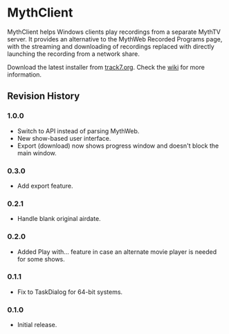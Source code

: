 # MythClient
MythClient helps Windows clients play recordings from a separate MythTV server.  It provides an alternative to the MythWeb Recorded Programs page, with the streaming and downloading of recordings replaced with directly launching the recording from a network share.

Download the latest installer from [track7.org](http://www.track7.org/analogu/net/mythclient/).  Check the [wiki](https://github.com/misterhaan/MythClient/wiki/) for more information.

## Revision History

### 1.0.0
* Switch to API instead of parsing MythWeb.
* New show-based user interface.
* Export (download) now shows progress window and doesn't block the main window.

### 0.3.0
* Add export feature.

### 0.2.1
* Handle blank original airdate.

### 0.2.0
* Added Play with... feature in case an alternate movie player is needed for some shows.

### 0.1.1
* Fix to TaskDialog for 64-bit systems.

### 0.1.0
* Initial release.